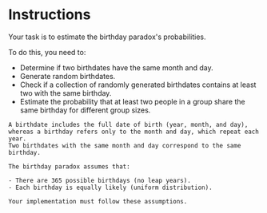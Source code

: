 # Instructions

Your task is to estimate the birthday paradox's probabilities.

To do this, you need to:

- Determine if two birthdates have the same month and day.
- Generate random birthdates.
- Check if a collection of randomly generated birthdates contains at least two with the same birthday.
- Estimate the probability that at least two people in a group share the same birthday for different group sizes.

~~~~exercism/note
A birthdate includes the full date of birth (year, month, and day), whereas a birthday refers only to the month and day, which repeat each year.
Two birthdates with the same month and day correspond to the same birthday.
~~~~

~~~~exercism/caution
The birthday paradox assumes that:

- There are 365 possible birthdays (no leap years).
- Each birthday is equally likely (uniform distribution).

Your implementation must follow these assumptions.
~~~~
